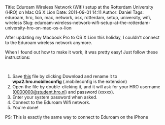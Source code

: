 Title: Eduroam Wireless Network (Wifi) setup at the Rotterdam University (HRO) on Mac OS X Lion
Date: 2011-09-01 14:11
Author: Daniel
Tags: eduroam, hro, lion, mac, network, osx, rotterdam, setup, university, wifi, wireless
Slug: eduroam-wireless-network-wifi-setup-at-the-rotterdam-university-hro-on-mac-os-x-lion

After updating my Macbook Pro to OS X Lion this holiday, I couldn't
connect to the Eduroam wireless network anymore.

When I found out how to make it work, it was pretty easy! Just follow
these instructions:

 

1.  Save [this][] file by clicking Download and rename it to
    **wpa2.hro.mobileconfig** (.mobileconfig is the extension)
2.  Open the file by double-clicking it, and it will ask for your HRO
    username (0000000@student.hro.nl) and password (xxxxx).
3.  Enter your system password when asked.
4.  Connect to the Eduroam Wifi network.
5.  You're done!

<div>

PS: This is exactly the same way to connect to Eduroam on the iPhone

</div>

  [this]: http://pastie.org/private/d2xsowwkb8a1uksen2esa
